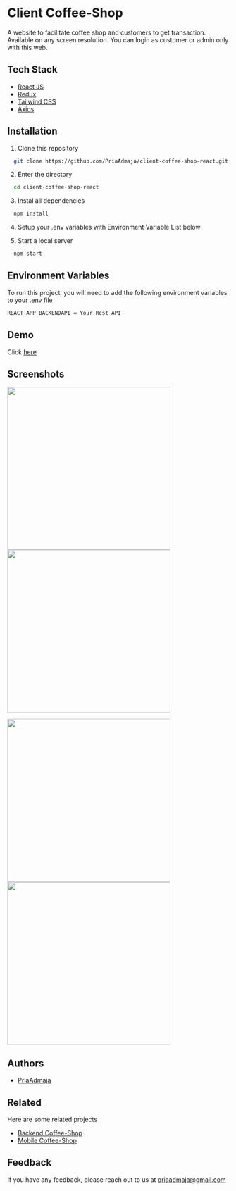 
# Client Coffee-Shop

A website to facilitate coffee shop and customers to get transaction. Available on any screen resolution. You can login as customer or admin only with this web.

## Tech Stack

- [React JS](https://react.dev/)
- [Redux](https://redux.js.org/)
- [Tailwind CSS](https://tailwindcss.com/)
- [Axios](https://axios-http.com/)

## Installation

1. Clone this repository

```bash
  git clone https://github.com/PriaAdmaja/client-coffee-shop-react.git
```
2. Enter the directory
```bash
  cd client-coffee-shop-react
```
3. Instal all dependencies
```bash
  npm install
```
4. Setup your .env variables with Environment Variable List below

5. Start a local server
```bash
  npm start
```
## Environment Variables

To run this project, you will need to add the following environment variables to your .env file
```bash
REACT_APP_BACKENDAPI = Your Rest API
```

## Demo

Click [here](https://client-coffee-shop-react.vercel.app/)

## Screenshots

<p float="left">
  <img src="https://user-images.githubusercontent.com/109842306/240834687-cd588d34-2aee-4e0b-8644-ae40621feee8.PNG" width="370" />
  <img src="https://user-images.githubusercontent.com/109842306/240834952-39c459b6-2dcd-429b-a419-de503be962be.PNG" width="370" /> 
</p>

<p float="left">
  <img src="https://user-images.githubusercontent.com/109842306/240835287-0f4c525c-9cd5-49cd-a25f-f0f9fc013ff4.PNG" width="370" />
  <img src="https://user-images.githubusercontent.com/109842306/240835111-dc03162b-d0b4-48fd-87ba-6306e7175409.PNG" width="370" /> 
</p>


## Authors

- [PriaAdmaja](https://github.com/PriaAdmaja)

## Related

Here are some related projects

- [Backend Coffee-Shop](https://github.com/PriaAdmaja/backend-coffee_shop)
- [Mobile Coffee-Shop](https://github.com/PriaAdmaja/mobile-coffee)

## Feedback

If you have any feedback, please reach out to us at priaadmaja@gmail.com

